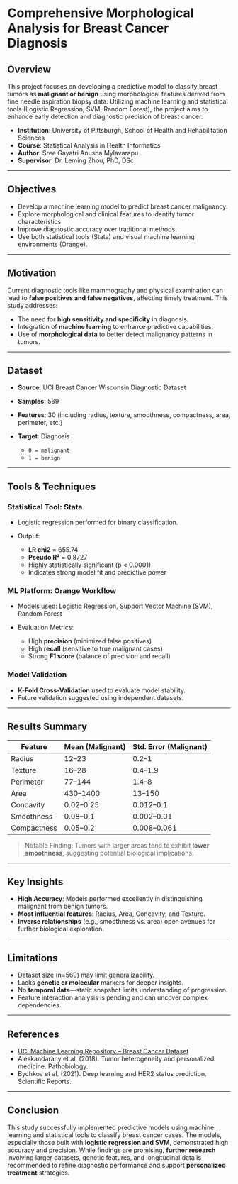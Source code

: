 
#  Comprehensive Morphological Analysis for Breast Cancer Diagnosis

## Overview

This project focuses on developing a predictive model to classify breast tumors as **malignant or benign** using morphological features derived from fine needle aspiration biopsy data. Utilizing machine learning and statistical tools (Logistic Regression, SVM, Random Forest), the project aims to enhance early detection and diagnostic precision of breast cancer.

* **Institution**: University of Pittsburgh, School of Health and Rehabilitation Sciences
* **Course**: Statistical Analysis in Health Informatics
* **Author**: Sree Gayatri Anusha Mylavarapu
* **Supervisor**: Dr. Leming Zhou, PhD, DSc

---

##  Objectives

* Develop a machine learning model to predict breast cancer malignancy.
* Explore morphological and clinical features to identify tumor characteristics.
* Improve diagnostic accuracy over traditional methods.
* Use both statistical tools (Stata) and visual machine learning environments (Orange).

---

##  Motivation

Current diagnostic tools like mammography and physical examination can lead to **false positives and false negatives**, affecting timely treatment. This study addresses:

* The need for **high sensitivity and specificity** in diagnosis.
* Integration of **machine learning** to enhance predictive capabilities.
* Use of **morphological data** to better detect malignancy patterns in tumors.

---

##  Dataset

* **Source**: UCI Breast Cancer Wisconsin Diagnostic Dataset
* **Samples**: 569
* **Features**: 30 (including radius, texture, smoothness, compactness, area, perimeter, etc.)
* **Target**: Diagnosis

  * `0 = malignant`
  * `1 = benign`

---

## Tools & Techniques

###  Statistical Tool: **Stata**

* Logistic regression performed for binary classification.
* Output:

  * **LR chi2** = 655.74
  * **Pseudo R²** = 0.8727
  * Highly statistically significant (p < 0.0001)
  * Indicates strong model fit and predictive power

### ML Platform: **Orange Workflow**

* Models used: Logistic Regression, Support Vector Machine (SVM), Random Forest
* Evaluation Metrics:

  * High **precision** (minimized false positives)
  * High **recall** (sensitive to true malignant cases)
  * Strong **F1 score** (balance of precision and recall)

###  Model Validation

* **K-Fold Cross-Validation** used to evaluate model stability.
* Future validation suggested using independent datasets.

---

## Results Summary

| Feature     | Mean (Malignant) | Std. Error (Malignant) |
| ----------- | ---------------- | ---------------------- |
| Radius      | 12–23            | 0.2–1                  |
| Texture     | 16–28            | 0.4–1.9                |
| Perimeter   | 77–144           | 1.4–8                  |
| Area        | 430–1400         | 13–150                 |
| Concavity   | 0.02–0.25        | 0.012–0.1              |
| Smoothness  | 0.08–0.1         | 0.002–0.01             |
| Compactness | 0.05–0.2         | 0.008–0.061            |

>  Notable Finding: Tumors with larger areas tend to exhibit **lower smoothness**, suggesting potential biological implications.

---

##  Key Insights

* **High Accuracy**: Models performed excellently in distinguishing malignant from benign tumors.
* **Most influential features**: Radius, Area, Concavity, and Texture.
* **Inverse relationships** (e.g., smoothness vs. area) open avenues for further biological exploration.

---

## Limitations

* Dataset size (n=569) may limit generalizability.
* Lacks **genetic or molecular** markers for deeper insights.
* No **temporal data**—static snapshot limits understanding of progression.
* Feature interaction analysis is pending and can uncover complex dependencies.

---

##  References

* [UCI Machine Learning Repository – Breast Cancer Dataset](https://archive.ics.uci.edu/ml/datasets/Breast+Cancer+Wisconsin+%28Diagnostic%29)
* Aleskandarany et al. (2018). Tumor heterogeneity and personalized medicine. Pathobiology.
* Bychkov et al. (2021). Deep learning and HER2 status prediction. Scientific Reports.

---

##  Conclusion

This study successfully implemented predictive models using machine learning and statistical tools to classify breast cancer cases. The models, especially those built with **logistic regression and SVM**, demonstrated high accuracy and precision. While findings are promising, **further research** involving larger datasets, genetic features, and longitudinal data is recommended to refine diagnostic performance and support **personalized treatment** strategies.
